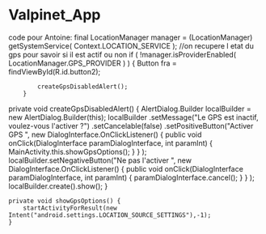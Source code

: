 # Valpinet_App
code pour Antoine:
final LocationManager manager = (LocationManager) getSystemService( Context.LOCATION_SERVICE ); //on recupere l etat du gps pour savoir si il est actif ou non
        if ( !manager.isProviderEnabled( LocationManager.GPS_PROVIDER ) )
        {        Button fra = findViewById(R.id.button2);


            createGpsDisabledAlert();
        }
private void createGpsDisabledAlert() {
        AlertDialog.Builder localBuilder = new AlertDialog.Builder(this);
        localBuilder
                .setMessage("Le GPS est inactif, voulez-vous l'activer ?")
                .setCancelable(false)
                .setPositiveButton("Activer GPS ",
                        new DialogInterface.OnClickListener() {
                            public void onClick(DialogInterface paramDialogInterface, int paramInt) {
                                MainActivity.this.showGpsOptions();
                            }
                        }
                );
        localBuilder.setNegativeButton("Ne pas l'activer ",
                new DialogInterface.OnClickListener() {
                    public void onClick(DialogInterface paramDialogInterface, int paramInt) {
                        paramDialogInterface.cancel();
                    }
                }
        );
        localBuilder.create().show();
    }

    private void showGpsOptions() {
        startActivityForResult(new Intent("android.settings.LOCATION_SOURCE_SETTINGS"),-1);
    }
